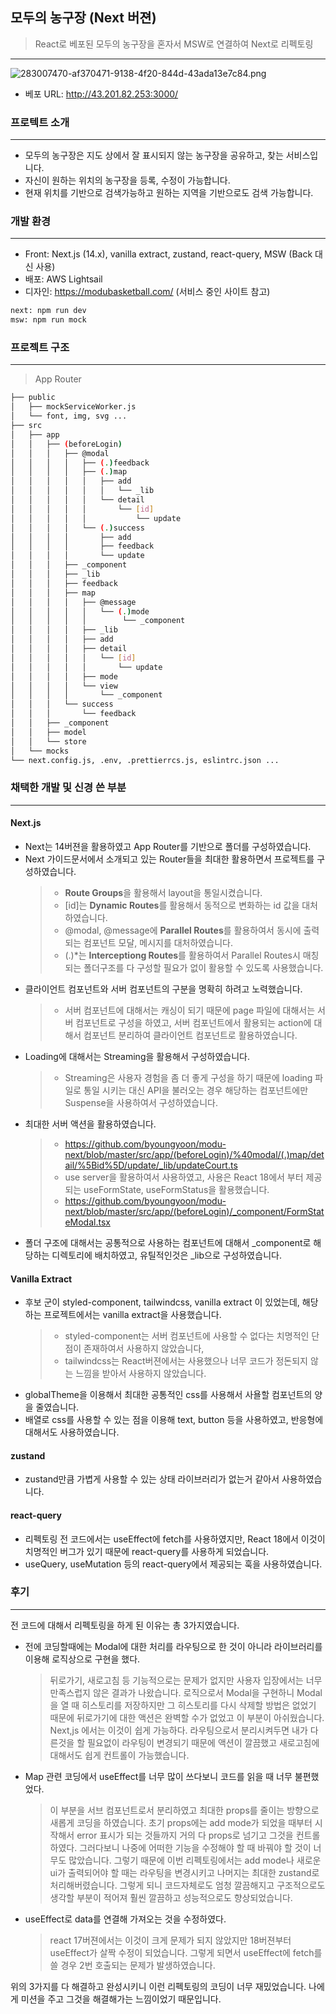 ## 모두의 농구장 (Next 버젼)
> React로 베포된 모두의 농구장을 혼자서 MSW로 연결하여 Next로 리펙토링
---


![283007470-af370471-9138-4f20-844d-43ada13e7c84.png](..%2F..%2FDesktop%2Fimg%2F283007470-af370471-9138-4f20-844d-43ada13e7c84.png)
- 베포 URL: http://43.201.82.253:3000/

### 프로텍트 소개

---

- 모두의 농구장은 지도 상에서 잘 표시되지 않는 농구장을 공유하고, 찾는 서비스입니다.
- 자신이 원하는 위치의 농구장을 등록, 수정이 가능합니다.
- 현재 위치를 기반으로 검색가능하고 원하는 지역을 기반으로도 검색 가능합니다.

### 개발  환경

---

- Front: Next.js (14.x), vanilla extract, zustand, react-query, MSW (Back 대신 사용)
- 배포: AWS Lightsail
- 디자인: https://modubasketball.com/ (서비스 중인 사이트 참고)
```bash
next: npm run dev
msw: npm run mock
```

### 프로젝트 구조

---
> App Router

```bash
├── public
│   ├── mockServiceWorker.js
│   └── font, img, svg ...
├── src
│   ├── app
│   │   ├── (beforeLogin)
│   │   │   ├── @modal
│   │   │   │   ├── (.)feedback
│   │   │   │   ├── (.)map
│   │   │   │   │   ├── add
│   │   │   │   │   │   └── _lib
│   │   │   │   │   └── detail
│   │   │   │   │       └── [id]
│   │   │   │   │           └── update
│   │   │   │   └── (.)success
│   │   │   │       ├── add
│   │   │   │       ├── feedback
│   │   │   │       └── update
│   │   │   ├── _component
│   │   │   ├── _lib
│   │   │   ├── feedback
│   │   │   ├── map
│   │   │   │   ├── @message
│   │   │   │   │   └── (.)mode
│   │   │   │   │        └── _component
│   │   │   │   ├── _lib
│   │   │   │   ├── add
│   │   │   │   ├── detail
│   │   │   │   │   └── [id]
│   │   │   │   │       └── update
│   │   │   │   ├── mode
│   │   │   │   └── view
│   │   │   │       └── _component
│   │   │   └── success
│   │   │       └── feedback
│   │   ├── _component
│   │   ├── model
│   │   └── store
│   └── mocks
└── next.config.js, .env, .prettierrcs.js, eslintrc.json ...
``` 

### 채택한 개발 및 신경 쓴 부분

---

#### Next.js

- Next는 14버젼을 활용하였고 App Router를 기반으로 폴더를 구성하였습니다.
- Next 가이드문서에서 소개되고 있는 Router들을 최대한 활용하면서 프로젝트를 구성하였습니다.
    > - <b>Route Groups</b>을 활용해서 layout을 통일시켰습니다.
    > - [id]는 <b>Dynamic Routes</b>를 활용해서 동적으로 변화하는 id 값을 대처하였습니다.
    > - @modal, @message에 <b>Parallel Routes</b>를 활용하여서 동시에 출력되는 컴포넌트 모달, 메시지를 대처하였습니다.
    > - (.)*는 <b>Interceptiong Routes</b>를 활용하여서 Parallel Routes시 매칭되는 폴더구조를 다 구성할 필요가 없이 활용할 수 있도록 사용했습니다.
- 클라이언트 컴포넌트와 서버 컴포넌트의 구분을 명확히 하려고 노력했습니다.
    > - 서버 컴포넌트에 대해서는 캐싱이 되기 때문에 page 파일에 대해서는 서버 컴포넌트로 구성을 하였고, 서버 컴포넌트에서 활용되는 action에 대해서 컴포넌트 분리하여 클라이언트 컴포넌트로 활용하였습니다.
- Loading에 대해서는 Streaming을 활용해서 구성하였습니다.
    > - Streaming은 사용자 경험을 좀 더 좋게 구성을 하기 때문에 loading 파일로 통일 시키는 대신 API을 불러오는 경우 해당하는 컴포넌트에만 Suspense을 사용하여서 구성하였습니다.
- 최대한 서버 액션을 활용하였습니다.
    > - https://github.com/byoungyoon/modu-next/blob/master/src/app/(beforeLogin)/%40modal/(.)map/detail/%5Bid%5D/update/_lib/updateCourt.ts
    > - use server을 활용하여서 사용하였고, 사용은 React 18에서 부터 제공되는 useFormState, useFormStatus을 활용했습니다.
    > - https://github.com/byoungyoon/modu-next/blob/master/src/app/(beforeLogin)/_component/FormStateModal.tsx
- 폴더 구조에 대해서는 공통적으로 사용하는 컴포넌트에 대해서 _component로 해당하는 디렉토리에 배치하였고, 유틸적인것은 _lib으로 구성하였습니다.

#### Vanilla Extract

- 후보 군이 styled-component, tailwindcss, vanilla extract 이 있었는데, 해당하는 프로젝트에서는 vanilla extract을 사용했습니다.
  > - styled-component는 서버 컴포넌트에 사용할 수 없다는 치명적인 단점이 존재하여서 사용하지 않았습니다,
  > - tailwindcss는 React버젼에서는 사용했으나 너무 코드가 정돈되지 않는 느낌을 받아서 사용하지 않았습니다.
- globalTheme을 이용해서 최대한 공통적인 css를 사용해서 사욜할 컴포넌트의 양을 줄였습니다.
- 배열로 css를 사용할 수 있는 점을 이용해 text, button 등을 사용하였고, 반응형에 대해서도 사용하였습니다.

#### zustand

- zustand만큼 가볍게 사용할 수 있는 상태 라이브러리가 없는거 같아서 사용하였습니다.

#### react-query

- 리펙토링 전 코드에서는 useEffect에 fetch를 사용하였지만, React 18에서 이것이 치명적인 버그가 있기 때문에 react-query를 사용하게 되었습니다.
- useQuery, useMutation 등의 react-query에서 제공되는 훅을 사용하였습니다.

### 후기

---

전 코드에 대해서 리펙토링을 하게 된 이유는 총 3가지였습니다. 

- 전에 코딩할때에는 Modal에 대한 처리를 라우팅으로 한 것이 아니라 라이브러리를 이용해 로직상으로 구현을 했다.
    >  뒤로가기, 새로고침 등 기능적으로는 문제가 없지만 사용자 입장에서는 너무 만족스럽지 않은 결과가 나왔습니다. 로직으로서 Modal을 구현하니 Modal을 열 때 히스토리를 저장하지만 그 히스토리를 다시 삭제할 방법은 없었기 때문에 뒤로가기에 대한 액션은 완벽할 수가 없었고 이 부분이 아쉬웠습니다. Next,js 에서는 이것이 쉽게 가능하다. 라우팅으로서 분리시켜두면 내가 다른것을 할 필요없이 라우팅이 변경되기 때문에 액션이 깔끔했고 새로고침에 대해서도 쉽게 컨트롤이 가능했습니다.
- Map 관련 코딩에서 useEffect를 너무 많이 쓰다보니 코드를 읽을 때 너무 불편했었다. 
    > 이 부분을 서브 컴포넌트로서 분리하였고 최대한 props를 줄이는 방향으로 새롭게 코딩을 하였습니다. 초기 props에는 add mode가 되었을 때부터 시작해서 error 표시가 되는 것들까지 거의 다 props로 넘기고 그것을 컨트롤 하였다. 그러다보니 나중에 어떠한 기능을 수정해야 할 때 바꿔야 할 것이 너무도 많았습니다. 그렇기 때문에 이번 리펙토링에서는 add mode나 새로운 ui가 출력되어야 할 때는 라우팅을 변경시키고 나머지는 최대한 zustand로 처리해버렸습니다. 그렇게 되니 코드자체로도 엄청 깔끔해지고 구조적으로도 생각할 부분이 적어져 훨씬 깔끔하고 성능적으로도 향상되었습니다.
- useEffect로 data를 연결해 가져오는 것을 수정하였다. 
    > react 17버젼에서는 이것이 크게 문제가 되지 않았지만 18버젼부터 useEffect가 살짝 수정이 되었습니다. 그렇게 되면서 useEffect에 fetch를 쓸 경우 2번 호출되는 문제가 발생하였습니다.

위의 3가지를 다 해결하고 완성시키니 이런 리펙토링의 코딩이 너무 재밌었습니다. 나에게 미션을 주고 그것을 해결해가는 느낌이었기 때문입니다.